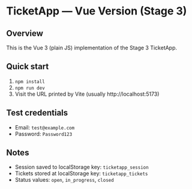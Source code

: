 # TicketApp — Vue Version (Stage 3)

## Overview
This is the Vue 3 (plain JS) implementation of the Stage 3 TicketApp.

## Quick start
1. `npm install`
2. `npm run dev`
3. Visit the URL printed by Vite (usually http://localhost:5173)

## Test credentials
- Email: `test@example.com`
- Password: `Password123`

## Notes
- Session saved to localStorage key: `ticketapp_session`
- Tickets stored at localStorage key: `ticketapp_tickets`
- Status values: `open`, `in_progress`, `closed`
